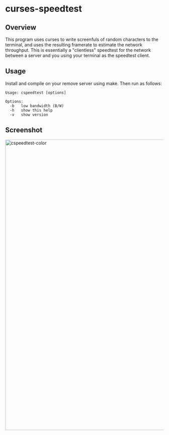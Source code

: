 # curses-speedtest

## Overview

This program uses curses to write screenfuls of random characters to the terminal, and uses the resulting framerate to estimate the network throughput. This is essentially a "clientless" speedtest for the network between a server and you using your terminal as the speedtest client.

## Usage

Install and compile on your remove server using make. Then run as follows:

```
Usage: cspeedtest [options]

Options:
  -b   low bandwidth (B/W)
  -h   show this help
  -v   show version
```

## Screenshot

<img width="923" alt="cspeedtest-color" src="https://user-images.githubusercontent.com/660566/147842191-f486bfaa-2f5c-4466-a19b-7e73e34e956f.png">
